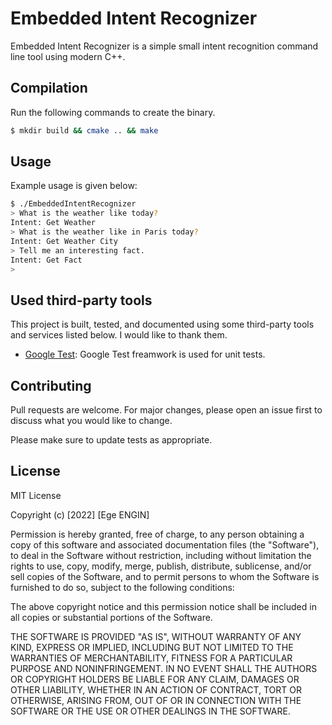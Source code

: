 # Embedded Intent Recognizer

Embedded Intent Recognizer is a simple small intent recognition command line tool using modern C++.

## Compilation

Run the following commands to create the binary. 

```bash
$ mkdir build && cmake .. && make
```

## Usage

Example usage is given below:

```bash
$ ./EmbeddedIntentRecognizer
> What is the weather like today?
Intent: Get Weather
> What is the weather like in Paris today?
Intent: Get Weather City
> Tell me an interesting fact.
Intent: Get Fact
>
```

## Used third-party tools

This project is built, tested, and documented using some third-party tools and services listed below. I would like to thank them.

- [Google Test](https://github.com/google/googletest): Google Test freamwork is used for unit tests.

## Contributing

Pull requests are welcome. For major changes, please open an issue first to discuss what you would like to change.

Please make sure to update tests as appropriate.

## License

MIT License

Copyright (c) [2022] [Ege ENGIN]

Permission is hereby granted, free of charge, to any person obtaining a copy
of this software and associated documentation files (the "Software"), to deal
in the Software without restriction, including without limitation the rights
to use, copy, modify, merge, publish, distribute, sublicense, and/or sell
copies of the Software, and to permit persons to whom the Software is
furnished to do so, subject to the following conditions:

The above copyright notice and this permission notice shall be included in all
copies or substantial portions of the Software.

THE SOFTWARE IS PROVIDED "AS IS", WITHOUT WARRANTY OF ANY KIND, EXPRESS OR
IMPLIED, INCLUDING BUT NOT LIMITED TO THE WARRANTIES OF MERCHANTABILITY,
FITNESS FOR A PARTICULAR PURPOSE AND NONINFRINGEMENT. IN NO EVENT SHALL THE
AUTHORS OR COPYRIGHT HOLDERS BE LIABLE FOR ANY CLAIM, DAMAGES OR OTHER
LIABILITY, WHETHER IN AN ACTION OF CONTRACT, TORT OR OTHERWISE, ARISING FROM,
OUT OF OR IN CONNECTION WITH THE SOFTWARE OR THE USE OR OTHER DEALINGS IN THE
SOFTWARE.
